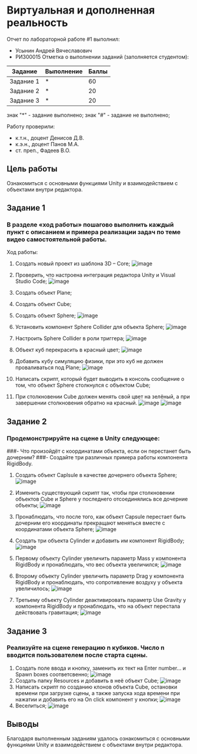 # Виртуальная и дополненная реальность
Отчет по лабораторной работе #1 выполнил:
- Усынин Андрей Вячеславович
- РИ300015
Отметка о выполнении заданий (заполняется студентом):

| Задание | Выполнение | Баллы |
| ------ | ------ | ------ |
| Задание 1 | * | 60 |
| Задание 2 | * | 20 |
| Задание 3 | * | 20 |

знак "*" - задание выполнено; знак "#" - задание не выполнено;

Работу проверили:
- к.т.н., доцент Денисов Д.В.
- к.э.н., доцент Панов М.А.
- ст. преп., Фадеев В.О.

## Цель работы
Ознакомиться с основными функциями Unity и взаимодействием с объектами внутри редактора.

## Задание 1
### В разделе «ход работы» пошагово выполнить каждый пункт с описанием и примера реализации задач по теме видео самостоятельной работы.
Ход работы:
1) Создать новый проект из шаблона 3D – Core;
![image](https://user-images.githubusercontent.com/75481178/192154905-b92ad47f-03eb-4eb6-b631-6030b13cca61.png)

2) Проверить, что настроена интеграция редактора Unity и Visual Studio Code;
![image](https://user-images.githubusercontent.com/75481178/192154968-9ffaf15f-71fd-405c-a809-d48419031f49.png)

3) Создать объект Plane;
4) Создать объект Cube;
5) Создать объект Sphere;
![image](https://user-images.githubusercontent.com/75481178/192155097-cecc64a9-6a63-4da7-8024-c4e4dcde975b.png)

6) Установить компонент Sphere Collider для объекта Sphere;
![image](https://user-images.githubusercontent.com/75481178/192155151-973f64f7-5dfa-47a0-83e7-603feed91a1c.png)

7) Настроить Sphere Collider в роли триггера;
![image](https://user-images.githubusercontent.com/75481178/192155136-3b7b536c-bd28-44d7-bf78-ba0ad2526754.png)

8) Объект куб перекрасить в красный цвет;
![image](https://user-images.githubusercontent.com/75481178/192155260-c32764eb-6d19-4e10-98ea-ea134b24c91b.png)

9) Добавить кубу симуляцию физики, при это куб не должен проваливаться под Plane;
![image](https://user-images.githubusercontent.com/75481178/192155267-8f1560a9-43f2-4deb-8708-9b4275d797ee.png)

10) Написать скрипт, который будет выводить в консоль сообщение о том, что объект Sphere столкнулся с объектом Cube;
11) При столкновении Cube должен менять свой цвет на зелёный, а при завершении столкновения обратно на красный.
![image](https://user-images.githubusercontent.com/75481178/192155297-617cbede-b368-4629-9ddc-fd2c55c2c404.png)
![image](https://user-images.githubusercontent.com/75481178/192155310-17687d05-52fa-4fcc-ace4-97a37c95df9c.png)

## Задание 2
### Продемонстрируйте на сцене в Unity следующее:
###- Что произойдёт с координатами объекта, если он перестанет быть дочерним?
###- Создайте три различных примера работы компонента RigidBody.
1) Создать объект Caplsule в качестве дочернего объекта Sphere;
![image](https://user-images.githubusercontent.com/75481178/192156805-12821ad3-ba22-452a-a300-a1f9cad7f852.png)

2) Изменить существующий скрипт так, чтобы при столкновении объектов Cube и Sphere у последнего отсоединялись все дочерние объекты;
![image](https://user-images.githubusercontent.com/75481178/192156832-21f39c0d-2fb9-4da6-aecf-046b68cbca49.png)

3) Пронаблюдать, что после того, как объект Capsule перестает быть дочерним его координаты прекращают меняться вместе с координатами объекта Sphere;
![image](https://user-images.githubusercontent.com/75481178/192156867-d1e1473b-f8c6-45dc-8e2b-890ac7efd69a.png)

4) Создать три объекта Cylinder и добавить им компонент RigidBody;
![image](https://user-images.githubusercontent.com/75481178/192157541-3b5b1753-678b-449a-89df-9c1a437ecd05.png)

5) Первому объекту Cylinder увеличить параметр Mass у компонента RigidBody и пронаблюдать, что вес объекта увеличился;
![image](https://user-images.githubusercontent.com/75481178/192157674-95bb6166-d0ba-4470-9f39-d96ede4ed4ec.png)

6) Второму объекту Cylinder увеличить параметр Drag у компонента RigidBody и пронаблюдать, что сопротивление воздуху у объекта увеличилось;
![image](https://user-images.githubusercontent.com/75481178/192157790-41cc2f23-334d-42f2-b3d6-a9dee7e91ae2.png)

7) Третьему объекту Cylinder деактивировать параметр Use Gravity у компонента RigidBody и пронаблюдать, что на объект перестала действовать гравитация;
![image](https://user-images.githubusercontent.com/75481178/192157960-2c2f96ca-fb88-4744-bce5-bcbfad0d617a.png)

## Задание 3
### Реализуйте на сцене генерацию n кубиков. Число n вводится пользователем после старта сцены.
1) Создать поле ввода и кнопку, заменить их тект на Enter number... и Spawn boxes соответсвенно;
![image](https://user-images.githubusercontent.com/75481178/192160300-bcdd72a6-ce58-41a0-a7f2-be403ba69941.png)
2) Создать папку Resources и добавить в неё объект Cube;
![image](https://user-images.githubusercontent.com/75481178/192160361-ed701fa7-5263-43c4-9c77-694af47b4ba5.png)
3) Написать скрипт по созданию клонов объекта Cube, остановки времени при загрузке сцены, а также запуска хода времени при нажатии и добавить его на On click компонент у кнопки;
![image](https://user-images.githubusercontent.com/75481178/192160545-90c95d2c-9655-4f13-b0ca-0ffadcb88b3a.png)
4) Веселиться;
![image](https://user-images.githubusercontent.com/75481178/192160670-37401a70-42af-4dab-bc13-2dcf3c1dfc30.png)
## Выводы

Благодаря выполненным заданиям удалось ознакомиться с основными функциями Unity и взаимодействием с объектами внутри редактора.
